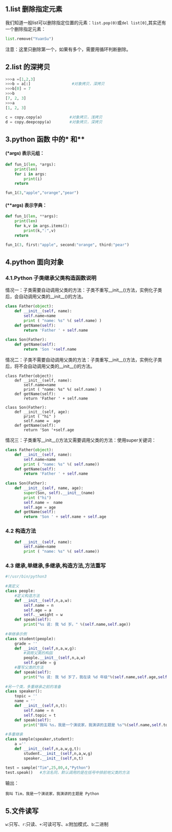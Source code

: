 ## 1.list 删除指定元素
我们知道一般list可以删除指定位置的元素：`list.pop(0)`或`del list[0]`,其实还有一个删除指定元素：
```py
list.remove("YuanSu")
```
注意：这里只删除第一个，如果有多个，需要用循环判断删除。

## 2.list 的深拷贝
```py
>>>a =[1,2,3]
>>>b = a[:]                  #对象拷贝，深拷贝
>>>b[0] = 7
>>>b
[7, 2, 3]
>>>a
[1, 2, 3]
```

```py
c = copy.copy(a)            #对象拷贝，浅拷贝
d = copy.deepcopy(a)        #对象拷贝，深拷贝
```
## 3.python 函数 中的* 和**
#### (*args) 表示元组：
```py
def fun_1(len, *args):
    print(len)
    for i in args:
        print(i)
    return

fun_1(3,"apple","orange","pear")
```

#### (**args) 表示字典：
```py
def fun_1(len, **args):
    print(len)
    for k,v in args.items():
        print(k,":",v)
    return

fun_1(3, first:"apple", second:"orange", third:"pear")

```
## 4.python 面向对象
### 4.1.Python 子类继承父类构造函数说明
情况一：子类需要自动调用父类的方法：子类不重写__init__()方法，实例化子类后，会自动调用父类的__init__()的方法。
```py
class Father(object):
    def __init__(self, name):
        self.name=name
        print ( "name: %s" %( self.name) )
    def getName(self):
        return 'Father ' + self.name
 
class Son(Father):
    def getName(self):
        return 'Son '+self.name
```
情况二：子类不需要自动调用父类的方法：子类重写__init__()方法，实例化子类后，将不会自动调用父类的__init__()的方法。
```
class Father(object):
    def __init__(self, name):
        self.name=name
        print ( "name: %s" %( self.name) )
    def getName(self):
        return 'Father ' + self.name
 
class Son(Father):
    def __init__(self, age):
        print ( "hi" )
        self.name =  age
    def getName(self):
        return 'Son '+self.age
```
情况三：子类重写__init__()方法又需要调用父类的方法：使用super关键词：
```py
class Father(object):
    def __init__(self, name):
        self.name=name
        print ( "name: %s" %( self.name))
    def getName(self):
        return 'Father ' + self.name
 
class Son(Father):
    def __init__(self, name, age):
        super(Son, self).__init__(name)
        print ("hi")
        self.name =  name
        self.age = age
    def getName(self):
        return 'Son ' + self.name + self.age
```
### 4.2 构造方法
```py
    def __init__(self, name):
        self.name=name
        print ( "name: %s" %( self.name))
```
### 4.3 继承,单继承,多继承,构造方法,方法重写
```py
#!/usr/bin/python3
 
#类定义
class people:
    #定义构造方法
    def __init__(self,n,a,w):
        self.name = n
        self.age = a
        self.__weight = w
    def speak(self):
        print("%s 说: 我 %d 岁。" %(self.name,self.age))
 
#单继承示例
class student(people):
    grade = ''
    def __init__(self,n,a,w,g):
        #调用父类的构函
        people.__init__(self,n,a,w)
        self.grade = g
    #覆写父类的方法
    def speak(self):
        print("%s 说: 我 %d 岁了，我在读 %d 年级"%(self.name,self.age,self.grade))
 
#另一个类，多重继承之前的准备
class speaker():
    topic = ''
    name = ''
    def __init__(self,n,t):
        self.name = n
        self.topic = t
    def speak(self):
        print("我叫 %s，我是一个演说家，我演讲的主题是 %s"%(self.name,self.topic))
 
#多重继承
class sample(speaker,student):
    a =''
    def __init__(self,n,a,w,g,t):
        student.__init__(self,n,a,w,g)
        speaker.__init__(self,n,t)
 
test = sample("Tim",25,80,4,"Python")
test.speak()   #方法名同，默认调用的是在括号中排前地父类的方法
```
输出：
```
我叫 Tim，我是一个演说家，我演讲的主题是 Python
```
## 5.文件读写
`w`:只写、`r`:只读、`+`:可读可写、`a`:附加模式、`b`:二进制
